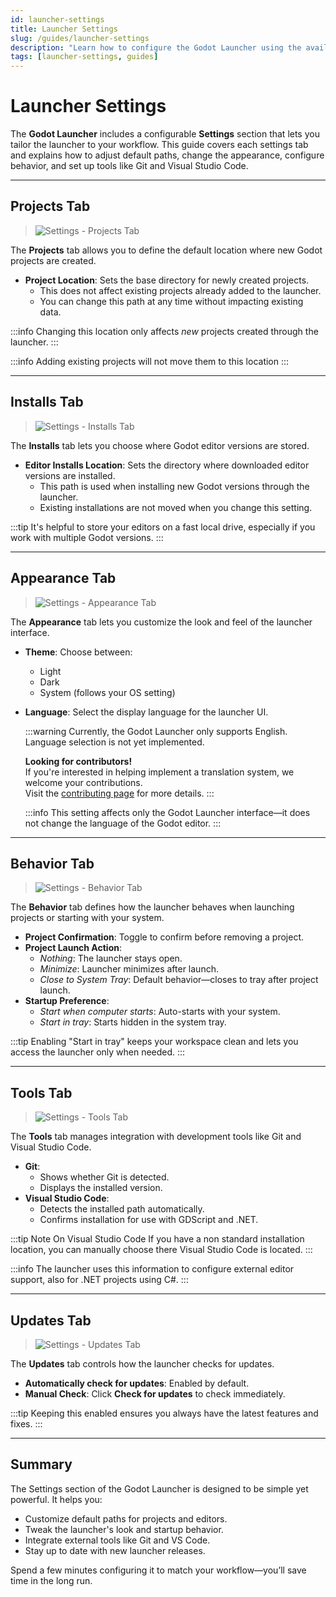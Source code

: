 ```yaml
---
id: launcher-settings
title: Launcher Settings
slug: /guides/launcher-settings
description: "Learn how to configure the Godot Launcher using the available settings tabs, including project locations, editor installs, appearance, behavior, tools, and update preferences."
tags: [launcher-settings, guides]
---
```


# Launcher Settings

The **Godot Launcher** includes a configurable **Settings** section that lets you tailor the launcher to your workflow. This guide covers each settings tab and explains how to adjust default paths, change the appearance, configure behavior, and set up tools like Git and Visual Studio Code.

---

## Projects Tab

> ![Settings - Projects Tab](/img/launcher-settings-projects-ui.webp)

The **Projects** tab allows you to define the default location where new Godot projects are created.

- **Project Location**: Sets the base directory for newly created projects.
  - This does not affect existing projects already added to the launcher.
  - You can change this path at any time without impacting existing data.

:::info
Changing this location only affects _new_ projects created through the launcher.
:::

:::info
Adding existing projects will not move them to this location
:::

---

## Installs Tab

> ![Settings - Installs Tab](/img/launcher-settings-installs-ui.webp)

The **Installs** tab lets you choose where Godot editor versions are stored.

- **Editor Installs Location**: Sets the directory where downloaded editor versions are installed.
  - This path is used when installing new Godot versions through the launcher.
  - Existing installations are not moved when you change this setting.

:::tip
It's helpful to store your editors on a fast local drive, especially if you work with multiple Godot versions.
:::

---

## Appearance Tab

> ![Settings - Appearance Tab](/img/launcher-settings-appearance-ui.webp)

The **Appearance** tab lets you customize the look and feel of the launcher interface.

- **Theme**: Choose between:

  - Light
  - Dark
  - System (follows your OS setting)

- **Language**: Select the display language for the launcher UI.

  :::warning
  Currently, the Godot Launcher only supports English. Language selection is not yet implemented.

  **Looking for contributors!**  
  If you're interested in helping implement a translation system, we welcome your contributions.  
  Visit the [contributing page](https://godotlauncher.org/contributing) for more details.
  :::

  :::info
  This setting affects only the Godot Launcher interface—it does not change the language of the Godot editor.
  :::

---

## Behavior Tab

> ![Settings - Behavior Tab](/img/launcher-settings-behavior-ui.webp)

The **Behavior** tab defines how the launcher behaves when launching projects or starting with your system.

- **Project Confirmation**: Toggle to confirm before removing a project.
- **Project Launch Action**:
  - _Nothing_: The launcher stays open.
  - _Minimize_: Launcher minimizes after launch.
  - _Close to System Tray_: Default behavior—closes to tray after project launch.
- **Startup Preference**:
  - _Start when computer starts_: Auto-starts with your system.
  - _Start in tray_: Starts hidden in the system tray.

:::tip
Enabling "Start in tray" keeps your workspace clean and lets you access the launcher only when needed.
:::

---

## Tools Tab

> ![Settings - Tools Tab](/img/launcher-settings-tools-ui.webp)

The **Tools** tab manages integration with development tools like Git and Visual Studio Code.

- **Git**:
  - Shows whether Git is detected.
  - Displays the installed version.
- **Visual Studio Code**:
  - Detects the installed path automatically.
  - Confirms installation for use with GDScript and .NET.

:::tip Note On Visual Studio Code
If you have a non standard installation location, you can manually choose there Visual Studio Code is located.
:::

:::info
The launcher uses this information to configure external editor support, also for .NET projects using C#.
:::

---

## Updates Tab

> ![Settings - Updates Tab](/img/launcher-settings-updates-ui.webp)

The **Updates** tab controls how the launcher checks for updates.

- **Automatically check for updates**: Enabled by default.
- **Manual Check**: Click **Check for updates** to check immediately.

:::tip
Keeping this enabled ensures you always have the latest features and fixes.
:::

---

## Summary

The Settings section of the Godot Launcher is designed to be simple yet powerful. It helps you:

- Customize default paths for projects and editors.
- Tweak the launcher's look and startup behavior.
- Integrate external tools like Git and VS Code.
- Stay up to date with new launcher releases.

Spend a few minutes configuring it to match your workflow—you’ll save time in the long run.

